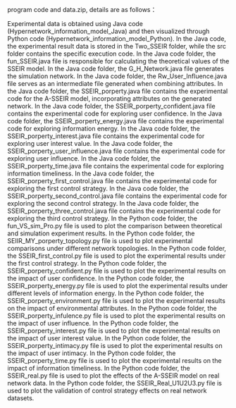 program code and data.zip, details are as follows：

Experimental data is obtained using Java code (Hypernetwork_information_model_Java) and then visualized through Python code (Hypernetwork_information_model_Python).
In the Java code, the experimental result data is stored in the Two_SSEIR folder, while the src folder contains the specific execution code.
In the Java code folder, the fun_SSEIR.java file is responsible for calculating the theoretical values of the SSEIR model.
In the Java code folder, the G_H_Network.java file generates the simulation network.
In the Java code folder, the Rw_User_Influence.java file serves as an intermediate file generated when combining attributes.
In the Java code folder, the SSEIR_porperty.java file contains the experimental code for the A-SSEIR model, incorporating attributes on the generated network.
In the Java code folder, the SSEIR_porperty_confident.java file contains the experimental code for exploring user confidence.
In the Java code folder, the SSEIR_porperty_energy.java file contains the experimental code for exploring information energy.
In the Java code folder, the SSEIR_porperty_interest.java file contains the experimental code for exploring user interest value.
In the Java code folder, the SSEIR_porperty_user_influence.java file contains the experimental code for exploring user influence.
In the Java code folder, the SSEIR_porperty_time.java file contains the experimental code for exploring information timeliness.
In the Java code folder, the SSEIR_porperty_first_control.java file contains the experimental code for exploring the first control strategy.
In the Java code folder, the SSEIR_porperty_second_control.java file contains the experimental code for exploring the second control strategy.
In the Java code folder, the SSEIR_porperty_three_control.java file contains the experimental code for exploring the third control strategy.
In the Python code folder, the fun_VS_sim_Pro.py file is used to plot the comparison between theoretical and simulation experiment results.
In the Python code folder, the SEIIR_MY_porperty_topology.py file is used to plot experimental comparisons under different network topologies.
In the Python code folder, the SSEIR_first_control.py file is used to plot the experimental results under the first control strategy.
In the Python code folder, the SSEIR_porperty_confident.py file is used to plot the experimental results on the impact of user confidence.
In the Python code folder, the SSEIR_porperty_energy.py file is used to plot the experimental results under different levels of information energy.
In the Python code folder, the SSEIR_porperty_environment.py file is used to plot the experimental results on the impact of environmental attributes.
In the Python code folder, the SSEIR_porperty_infulence.py file is used to plot the experimental results on the impact of user influence.
In the Python code folder, the SSEIR_porperty_interest.py file is used to plot the experimental results on the impact of user interest value.
In the Python code folder, the SSEIR_porperty_intimacy.py file is used to plot the experimental results on the impact of user intimacy.
In the Python code folder, the SSEIR_porperty_time.py file is used to plot the experimental results on the impact of information timeliness.
In the Python code folder, the SSEIR_real.py file is used to plot the effects of the A-SSEIR model on real network data.
In the Python code folder, the SSEIR_Real_U1U2U3.py file is used to plot the validation of control strategy effects on real network datasets.
